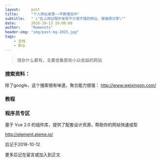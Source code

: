 ```yaml
---
layout:     post
title:      "个人网址收录——不断增加中"
subtitle:   " \"在上网过程中发现不少很不错的网址，很值得分享\""
date:       2016-10-13 19:00:00
author:     "Romennts"
header-img: "img/post-bg-2015.jpg"
tags:
    - 全栈
    - 职业
---
```



> 很杂什么都有，主要收集那些小众收益的网站

### 搜索资料：
除了google，这个搜索很有味道，聚合能力很强： http://www.weixingon.com/



### 教程

### 程序员专区
基于 Vue 2.0 的组件库，提供了配套设计资源，帮助你的网站快速成型

http://element.eleme.io/

后记于2016-10-12

更多后记在留言或加入到正文
